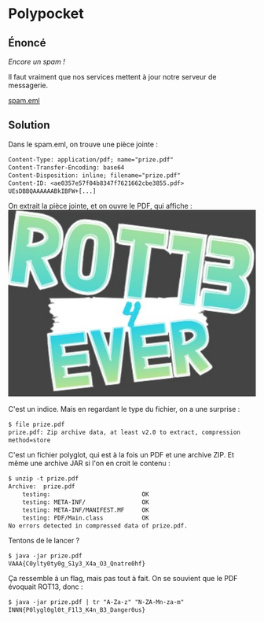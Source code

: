 # Polypocket

## Énoncé

*Encore un spam !*

Il faut vraiment que nos services mettent à jour notre serveur de messagerie.

[spam.eml](spam.eml)

## Solution

Dans le spam.eml, on trouve une pièce jointe :

```
Content-Type: application/pdf; name="prize.pdf"
Content-Transfer-Encoding: base64
Content-Disposition: inline; filename="prize.pdf"
Content-ID: <ae0357e57f04b8347f7621662cbe3855.pdf>
UEsDBBQAAAAAABkIBFW+[...]
```

On extrait la pièce jointe, et on ouvre le PDF, qui affiche : 
![pdf](pdf.png)

C'est un indice. Mais en regardant le type du fichier, on a une surprise :
```console
$ file prize.pdf 
prize.pdf: Zip archive data, at least v2.0 to extract, compression method=store
```

C'est un fichier polyglot, qui est à la fois un PDF et une archive ZIP. Et même une archive JAR si l'on en croit le contenu :

```console
$ unzip -t prize.pdf
Archive:  prize.pdf
    testing:                          OK
    testing: META-INF/                OK
    testing: META-INF/MANIFEST.MF     OK
    testing: PDF/Main.class           OK
No errors detected in compressed data of prize.pdf.
```

Tentons de le lancer ?

```console
$ java -jar prize.pdf
VAAA{C0ylty0ty0g_S1y3_X4a_O3_Qnatre0hf}
```

Ça ressemble à un flag, mais pas tout à fait. On se souvient que le PDF évoquait ROT13, donc :

```console
$ java -jar prize.pdf | tr "A-Za-z" "N-ZA-Mn-za-m"
INNN{P0lygl0gl0t_F1l3_K4n_B3_Danger0us}
```